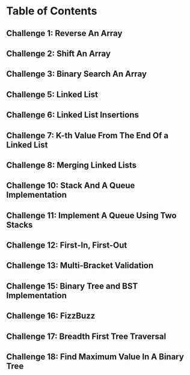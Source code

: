 # Table of Contents

## Challenge 1: Reverse An Array

## Challenge 2: Shift An Array

## Challenge 3: Binary Search An Array

## Challenge 5: Linked List

## Challenge 6: Linked List Insertions

## Challenge 7: K-th Value From The End Of a Linked List

## Challenge 8: Merging Linked Lists

## Challenge 10: Stack And A Queue Implementation

## Challenge 11: Implement A Queue Using Two Stacks

## Challenge 12: First-In, First-Out

## Challenge 13: Multi-Bracket Validation

## Challenge 15: Binary Tree and BST Implementation

## Challenge 16: FizzBuzz

## Challenge 17: Breadth First Tree Traversal

## Challenge 18: Find Maximum Value In A Binary Tree